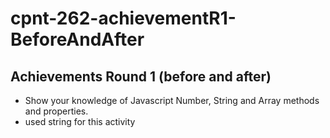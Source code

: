# cpnt-262-achievementR1-BeforeAndAfter
## Achievements Round 1 (before and after)
- Show your knowledge of Javascript Number, String and Array methods and properties.
- used string for this activity
